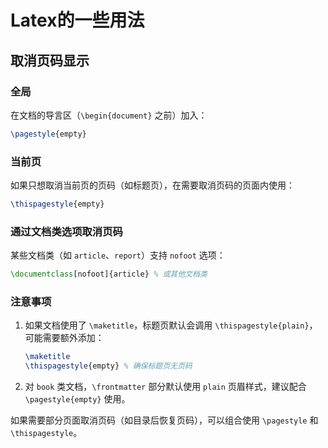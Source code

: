 # Latex的一些用法

## 取消页码显示

### 全局
在文档的导言区（`\begin{document}` 之前）加入：
```latex
\pagestyle{empty}
```

### 当前页
如果只想取消当前页的页码（如标题页），在需要取消页码的页面内使用：
```latex
\thispagestyle{empty}
```

### 通过文档类选项取消页码
某些文档类（如 `article`、`report`）支持 `nofoot` 选项：
```latex
\documentclass[nofoot]{article} % 或其他文档类
```


### 注意事项
1. 如果文档使用了 `\maketitle`，标题页默认会调用 `\thispagestyle{plain}`，可能需要额外添加：
   ```latex
   \maketitle
   \thispagestyle{empty} % 确保标题页无页码
   ```
2. 对 `book` 类文档，`\frontmatter` 部分默认使用 `plain` 页眉样式，建议配合 `\pagestyle{empty}` 使用。

如果需要部分页面取消页码（如目录后恢复页码），可以组合使用 `\pagestyle` 和 `\thispagestyle`。